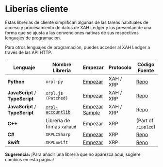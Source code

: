 # Liberías cliente

Estas librerías de cliente simplifican algunas de las tareas habituales de acceso y procesamiento de datos de XAH Ledger y los presentan de una forma que se ajusta a las convenciones nativas de sus respectivos lenguajes de programación.

Para otros lenguajes de programación, puedes acceder al XAH Ledger a través de las API HTTP.

<table><thead><tr><th width="172">Lenguaje</th><th width="172">Nombre Librería</th><th>Empezar</th><th>Protocolo</th><th>Código Fuente</th></tr></thead><tbody><tr><td><strong>Python</strong></td><td><code>xrpl-py</code></td><td><a href="https://github.com/Transia-RnD/xrpl-py">Empezar</a></td><td>XAH / XRP</td><td><a href="https://github.com/XRPLF/xrpl-py">Repo</a></td></tr><tr><td><strong>JavaScript</strong> / <strong>TypeScript</strong></td><td><code>xrpl.js (Patched)</code></td><td><a href="https://github.com/Transia-RnD/xrpl.js">Empezar</a></td><td>XAH / XRP</td><td><a href="https://github.com/XRPLF/xrpl.js">Repo</a></td></tr><tr><td><strong>JavaScript</strong> / <strong>TypeScript</strong></td><td><a href="https://www.npmjs.com/package/xrpl-accountlib"><code>xrpl-accountlib</code></a></td><td><a href="https://www.npmjs.com/package/xrpl-accountlib">Empezar</a><br><a href="https://github.com/WietseWind/xrpl-accountlib/blob/master/samples/prefill-sign-and-submit.mjs">Sample</a></td><td>XAH / XRP</td><td><a href="https://github.com/WietseWind/xrpl-accountlib">Repo</a></td></tr><tr><td><strong>C++</strong></td><td>Librería de firmas <code>xahaud</code></td><td>Empezar</td><td>XRP</td><td>(Part of <a href="https://github.com/ripple/rippled/"><code>rippled</code></a>)</td></tr><tr><td><strong>C#</strong></td><td><code>XRPLCSharp</code></td><td><a href="https://github.com/Transia-RnD/XrplCSharp">Empezar</a></td><td>XRP</td><td><a href="https://github.com/XRPLF/xrpl4j">Repo</a></td></tr><tr><td><strong>Swift</strong></td><td><code>XRPLSwift</code></td><td><a href="https://github.com/Transia-RnD/XRPLSwift">Empezar</a></td><td>XRP</td><td><a href="https://github.com/Transia-RnD/XRPLSwift">Repo</a></td></tr></tbody></table>

**Sugerencia:** ¡Para añadir una librería que no aparezca aquí, sugiere cambios en esta página!
